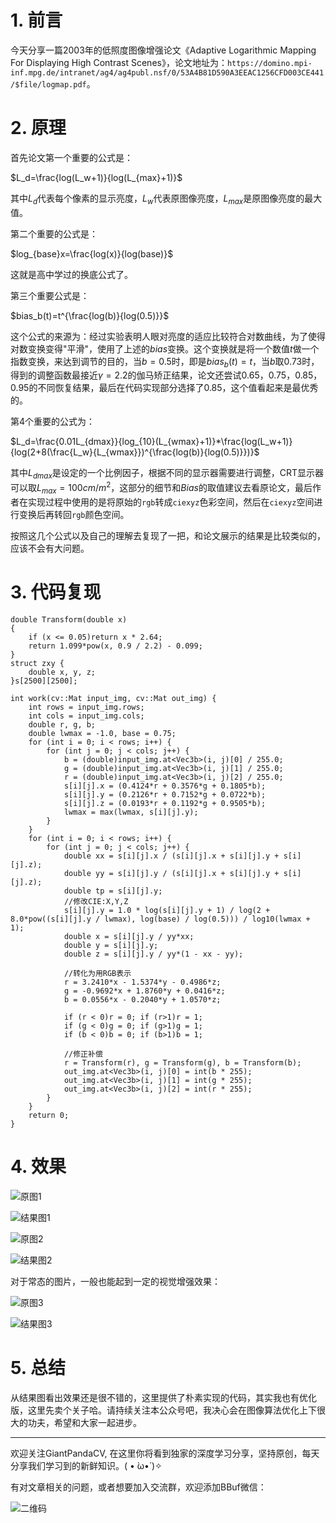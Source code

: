 # 1. 前言
今天分享一篇2003年的低照度图像增强论文《Adaptive Logarithmic Mapping For Displaying High Contrast Scenes》，论文地址为：`https://domino.mpi-inf.mpg.de/intranet/ag4/ag4publ.nsf/0/53A4B81D590A3EEAC1256CFD003CE441/$file/logmap.pdf`。
# 2. 原理
首先论文第一个重要的公式是：

$L_d=\frac{log(L_w+1)}{log(L_{max}+1)}$

其中$L_d$代表每个像素的显示亮度，$L_w$代表原图像亮度，$L_{max}$是原图像亮度的最大值。

第二个重要的公式是：

$log_{base}x=\frac{log(x)}{log(base)}$

这就是高中学过的换底公式了。

第三个重要公式是：

$bias_b(t)=t^{\frac{log(b)}{log(0.5)}}$

这个公式的来源为：经过实验表明人眼对亮度的适应比较符合对数曲线，为了使得对数变换变得"平滑"，使用了上述的$bias$变换。这个变换就是将一个数值$t$做一个指数变换，来达到调节的目的，当$b=0.5$时，即是$bias_b(t)=t$，当$b$取$0.73$时，得到的调整函数最接近$\gamma = 2.2$的伽马矫正结果，论文还尝试$0.65，0.75，0.85，0.95$的不同恢复结果，最后在代码实现部分选择了$0.85$，这个值看起来是最优秀的。

第4个重要的公式为：

$L_d=\frac{0.01L_{dmax}}{log_{10}(L_{wmax}+1)}*\frac{log(L_w+1)}{log(2+8(\frac{L_w}{L_{wmax}})^{\frac{log(b)}{log(0.5)}})}$

其中$L_{dmax}$是设定的一个比例因子，根据不同的显示器需要进行调整，CRT显示器可以取$L_{max}=100cm/m^2$，这部分的细节和$Bias$的取值建议去看原论文，最后作者在实现过程中使用的是将原始的`rgb`转成`ciexyz`色彩空间，然后在`ciexyz`空间进行变换后再转回`rgb`颜色空间。

按照这几个公式以及自己的理解去复现了一把，和论文展示的结果是比较类似的，应该不会有大问题。


# 3. 代码复现


```
double Transform(double x)
{
	if (x <= 0.05)return x * 2.64;
	return 1.099*pow(x, 0.9 / 2.2) - 0.099;
}
struct zxy {
	double x, y, z;
}s[2500][2500];

int work(cv::Mat input_img, cv::Mat out_img) {
	int rows = input_img.rows;
	int cols = input_img.cols;
	double r, g, b;
	double lwmax = -1.0, base = 0.75;
	for (int i = 0; i < rows; i++) {
		for (int j = 0; j < cols; j++) {
			b = (double)input_img.at<Vec3b>(i, j)[0] / 255.0;
			g = (double)input_img.at<Vec3b>(i, j)[1] / 255.0;
			r = (double)input_img.at<Vec3b>(i, j)[2] / 255.0;
			s[i][j].x = (0.4124*r + 0.3576*g + 0.1805*b);
			s[i][j].y = (0.2126*r + 0.7152*g + 0.0722*b);
			s[i][j].z = (0.0193*r + 0.1192*g + 0.9505*b);
			lwmax = max(lwmax, s[i][j].y);
		}
	}
	for (int i = 0; i < rows; i++) {
		for (int j = 0; j < cols; j++) {
			double xx = s[i][j].x / (s[i][j].x + s[i][j].y + s[i][j].z);
			double yy = s[i][j].y / (s[i][j].x + s[i][j].y + s[i][j].z);
			double tp = s[i][j].y;
			//修改CIE:X,Y,Z
			s[i][j].y = 1.0 * log(s[i][j].y + 1) / log(2 + 8.0*pow((s[i][j].y / lwmax), log(base) / log(0.5))) / log10(lwmax + 1);
			double x = s[i][j].y / yy*xx;
			double y = s[i][j].y;
			double z = s[i][j].y / yy*(1 - xx - yy);

			//转化为用RGB表示
			r = 3.2410*x - 1.5374*y - 0.4986*z;
			g = -0.9692*x + 1.8760*y + 0.0416*z;
			b = 0.0556*x - 0.2040*y + 1.0570*z;

			if (r < 0)r = 0; if (r>1)r = 1;
			if (g < 0)g = 0; if (g>1)g = 1;
			if (b < 0)b = 0; if (b>1)b = 1;

			//修正补偿
			r = Transform(r), g = Transform(g), b = Transform(b);
			out_img.at<Vec3b>(i, j)[0] = int(b * 255);
			out_img.at<Vec3b>(i, j)[1] = int(g * 255);
			out_img.at<Vec3b>(i, j)[2] = int(r * 255);
		}
	}
	return 0;
}
```

# 4. 效果

![原图1](https://img-blog.csdnimg.cn/20200401213946852.jpg?x-oss-process=image/watermark,type_ZmFuZ3poZW5naGVpdGk,shadow_10,text_aHR0cHM6Ly9ibG9nLmNzZG4ubmV0L2p1c3Rfc29ydA==,size_16,color_FFFFFF,t_70#pic_center)

![结果图1](https://img-blog.csdnimg.cn/20200401213916630.jpg?x-oss-process=image/watermark,type_ZmFuZ3poZW5naGVpdGk,shadow_10,text_aHR0cHM6Ly9ibG9nLmNzZG4ubmV0L2p1c3Rfc29ydA==,size_16,color_FFFFFF,t_70#pic_center)



![原图2](https://img-blog.csdnimg.cn/20200401214038606.jpg?x-oss-process=image/watermark,type_ZmFuZ3poZW5naGVpdGk,shadow_10,text_aHR0cHM6Ly9ibG9nLmNzZG4ubmV0L2p1c3Rfc29ydA==,size_16,color_FFFFFF,t_70#pic_center)

![结果图2](https://img-blog.csdnimg.cn/20200401214057367.jpg?x-oss-process=image/watermark,type_ZmFuZ3poZW5naGVpdGk,shadow_10,text_aHR0cHM6Ly9ibG9nLmNzZG4ubmV0L2p1c3Rfc29ydA==,size_16,color_FFFFFF,t_70#pic_center)

对于常态的图片，一般也能起到一定的视觉增强效果：


![原图3](https://img-blog.csdnimg.cn/20200401214118886.png?x-oss-process=image/watermark,type_ZmFuZ3poZW5naGVpdGk,shadow_10,text_aHR0cHM6Ly9ibG9nLmNzZG4ubmV0L2p1c3Rfc29ydA==,size_16,color_FFFFFF,t_70#pic_center)

![结果图3](https://img-blog.csdnimg.cn/20200401214211619.jpg?x-oss-process=image/watermark,type_ZmFuZ3poZW5naGVpdGk,shadow_10,text_aHR0cHM6Ly9ibG9nLmNzZG4ubmV0L2p1c3Rfc29ydA==,size_16,color_FFFFFF,t_70#pic_center)

# 5. 总结

从结果图看出效果还是很不错的，这里提供了朴素实现的代码，其实我也有优化版，这里先卖个关子哈。请持续关注本公众号吧，我决心会在图像算法优化上下很大的功夫，希望和大家一起进步。

---------------------------------------------------------------------------

欢迎关注GiantPandaCV, 在这里你将看到独家的深度学习分享，坚持原创，每天分享我们学习到的新鲜知识。( • ̀ω•́ )✧

有对文章相关的问题，或者想要加入交流群，欢迎添加BBuf微信：

![二维码](https://img-blog.csdnimg.cn/20200110234905879.png?x-oss-process=image/watermark,type_ZmFuZ3poZW5naGVpdGk,shadow_10,text_aHR0cHM6Ly9ibG9nLmNzZG4ubmV0L2p1c3Rfc29ydA==,size_16,color_FFFFFF,t_70)